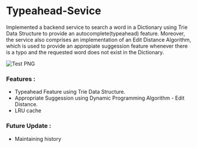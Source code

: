 # Typeahead-Sevice
Implemented a backend service to search a word in a Dictionary using Trie Data Structure to provide an autocomplete(typeahead) feature. Moreover, the service also comprises an implementation of an Edit Distance Algorithm, which is used to provide an appropiate suggession feature whenever there is a typo and the requested word does not exist in the Dictionary.

![Test PNG](https://raw.githubusercontent.com/jb240298/dictionary/0bce2f5a535cf91e25725b0a7ad7906afa08483d/front-end.PNG)

### Features :
* Typeahead Feature using Trie Data Structure.
* Appropriate Suggession using Dynamic Programming Algorithm - Edit Distance.
* LRU cache

### Future Update :
* Maintaining history
